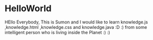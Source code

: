 # HelloWorld


HEllo Everybody,
               This is Sumon and I would like to learn knowledge.js ,knowledge.html ,knowledge.css and knowledge.java :D :) 
               from some intelligent person who is living inside the Planet :) :) 
